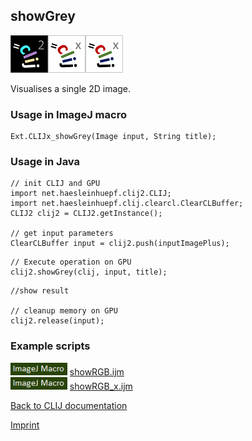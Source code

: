 ## showGrey
![Image](images/mini_clij2_logo.png)![Image](images/mini_clijx_logo.png)![Image](images/mini_clijx_logo.png)

Visualises a single 2D image.

### Usage in ImageJ macro
```
Ext.CLIJx_showGrey(Image input, String title);
```


### Usage in Java
```
// init CLIJ and GPU
import net.haesleinhuepf.clij2.CLIJ;
import net.haesleinhuepf.clij.clearcl.ClearCLBuffer;
CLIJ2 clij2 = CLIJ2.getInstance();

// get input parameters
ClearCLBuffer input = clij2.push(inputImagePlus);
```

```
// Execute operation on GPU
clij2.showGrey(clij, input, title);
```

```
//show result

// cleanup memory on GPU
clij2.release(input);
```




### Example scripts
<a href="https://github.com/clij/clij-advanced-filters/blob/master/src/main/macro/"><img src="images/language_macro.png" height="20"/></a> [showRGB.ijm](https://github.com/clij/clij-advanced-filters/blob/master/src/main/macro/showRGB.ijm)  
<a href="https://github.com/clij/clij-advanced-filters/blob/master/src/main/macro/"><img src="images/language_macro.png" height="20"/></a> [showRGB_x.ijm](https://github.com/clij/clij-advanced-filters/blob/master/src/main/macro/showRGB_x.ijm)  


[Back to CLIJ documentation](https://clij.github.io/)

[Imprint](https://clij.github.io/imprint)
